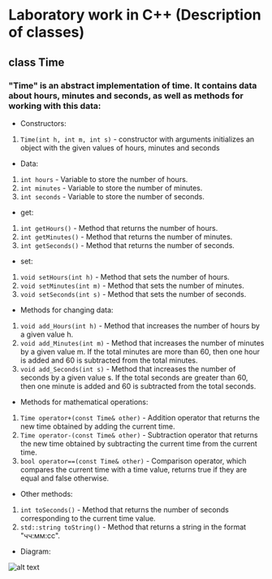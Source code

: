 # Laboratory work in C++ (Description of classes)
## class Time
### "Time" is an abstract implementation of time. It contains data about hours, minutes and seconds, as well as methods for working with this data:
- Constructors:
1. `Time(int h, int m, int s)` - constructor with arguments initializes an object with the given values of hours, minutes and seconds
- Data:
1. `int hours` - Variable to store the number of hours.
2. `int minutes` - Variable to store the number of minutes.
3. `int seconds` - Variable to store the number of seconds.
- get:
1. `int getHours()` - Method that returns the number of hours.
2. `int getMinutes()` - Method that returns the number of minutes.
3. `int getSeconds()` - Method that returns the number of seconds.
- set:
1. `void setHours(int h)` - Method that sets the number of hours.
2. `void setMinutes(int m)` - Method that sets the number of minutes.
3. `void setSeconds(int s)` - Method that sets the number of seconds.
- Methods for changing data:
1. `void add_Hours(int h)` - Method that increases the number of hours by a given value h.
2. `void add_Minutes(int m)` - Method that increases the number of minutes by a given value m. If the total minutes are more than 60, then one hour is added and 60 is subtracted from the total minutes.
3. `void add_Seconds(int s)` - Method that increases the number of seconds by a given value s. If the total seconds are greater than 60, then one minute is added and 60 is subtracted from the total seconds.
- Methods for mathematical operations:
1. `Time operator+(const Time& other)` - Addition operator that returns the new time obtained by adding the current time.
2. `Time operator-(const Time& other)` - Subtraction operator that returns the new time obtained by subtracting the current time from the current time.
3. `bool operator==(const Time& other)` - Comparison operator, which compares the current time with a time value, returns true if they are equal and false otherwise.
- Other methods:
1. `int toSeconds()` - Method that returns the number of seconds corresponding to the current time value.
2. `std::string toString()` - Method that returns a string in the format "чч:мм:сс".
- Diagram:

![alt text](https://www.planttext.com/api/plantuml/png/ZP712eCm44Jl-OgSYcBz0K7ms4jFxRrO4pHWiYMxzbBwxqrYGYigz9QPURCRaWQfjJJfaR5kR17vLMd9Nwpa0qmMUSML8QUqCXF9hqRPWH59ioBqic7MHwxJ8HAv8tf99pyposEhS5EY5Oi-UO8ICtsUToxvPEgjncM-rRAHJ5mrMY5kU_jzjh_Bf_jp2TONSHvPPVfW8Ocgmg1T10zfMm9RPAw459xom846QJtivGzL_aNLzJPs1nZPcx566k5-_GC0)
